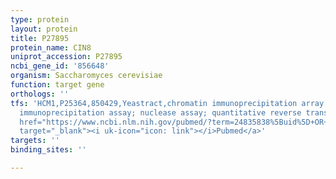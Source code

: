 ```yaml
---
type: protein
layout: protein
title: P27895
protein_name: CIN8
uniprot_accession: P27895
ncbi_gene_id: '856648'
organism: Saccharomyces cerevisiae
function: target gene
orthologs: ''
tfs: 'HCM1,P25364,850429,Yeastract,chromatin immunoprecipitation array; chromatin
  immunoprecipitation assay; nuclease assay; quantitative reverse transcription pcr,&ensp;<a
  href="https://www.ncbi.nlm.nih.gov/pubmed/?term=24835838%5Buid%5D+OR+12464632%5Buid%5D+OR+24714560%5Buid%5D+OR+16912276%5Buid%5D+OR+24170807%5Buid%5D"
  target="_blank"><i uk-icon="icon: link"></i>Pubmed</a>'
targets: ''
binding_sites: ''

---
```

